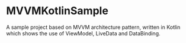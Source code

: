 # MVVMKotlinSample
A sample project based on MVVM architecture pattern, written in Kotlin which shows the use of ViewModel, LiveData and DataBinding.
